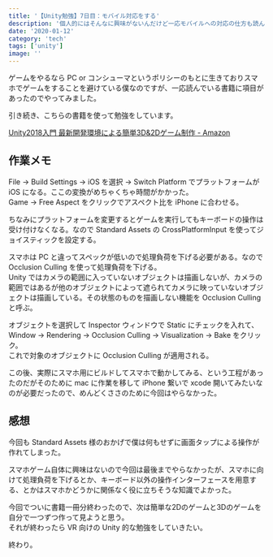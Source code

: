 ```yaml
---
title: '【Unity勉強】7日目：モバイル対応をする'
description: '個人的にはそんなに興味がないんだけど一応モバイルへの対応の仕方も読んでみた。'
date: '2020-01-12'
category: 'tech'
tags: ['unity']
image: ''
---
```


ゲームをやるなら PC or コンシューマというポリシーのもとに生きておりスマホでゲームをすることを避けている僕なのですが、一応読んでいる書籍に項目があったのでやってみました。

引き続き、こちらの書籍を使って勉強をしています。

[Unity2018入門 最新開発環境による簡単3D&2Dゲーム制作 - Amazon](https://www.amazon.co.jp/dp/4797397667)

## 作業メモ

File -> Build Settings -> iOS を選択 -> Switch Platform でプラットフォームが iOS になる。ここの変換がめちゃくちゃ時間がかかった。  
Game -> Free Aspect をクリックでアスペクト比を iPhone に合わせる。

ちなみにプラットフォームを変更するとゲームを実行してもキーボードの操作は受け付けなくなる。なので Standard Assets の CrossPlatformInput を使ってジョイスティックを設定する。

スマホは PC と違ってスペックが低いので処理負荷を下げる必要がある。なので Occlusion Culling を使って処理負荷を下げる。  
Unity ではカメラの範囲に入っていないオブジェクトは描画しないが、カメラの範囲ではあるが他のオブジェクトによって遮られてカメラに映っていないオブジェクトは描画している。その状態のものを描画しない機能を Occlusion Culling と呼ぶ。

オブジェクトを選択して Inspector ウィンドウで Static にチェックを入れて、 Window -> Rendering -> Occlusion Culling -> Visualization -> Bake をクリック。  
これで対象のオブジェクトに Occlusion Culling が適用される。

この後、実際にスマホ用にビルドしてスマホで動かしてみる、という工程があったのだがそのために mac に作業を移して iPhone 繋いで xcode 開いてみたいなのが必要だったので、めんどくささのために今回はやらなかった。

## 感想

今回も Standard Assets 様のおかげで僕は何もせずに画面タップによる操作が作れてしまった。

スマホゲーム自体に興味はないので今回は最後までやらなかったが、スマホに向けて処理負荷を下げるとか、キーボード以外の操作インターフェースを用意する、とかはスマホかどうかに関係なく役に立ちそうな知識でよかった。

今回でついに書籍一冊分終わったので、次は簡単な2Dのゲームと3Dのゲームを自分で一つずつ作って見ようと思う。  
それが終わったら VR 向けの Unity 的な勉強をしていきたい。

終わり。
